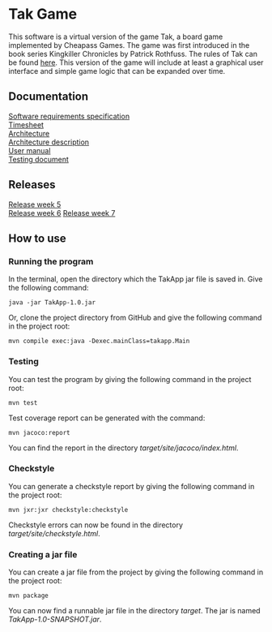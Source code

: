 # Tak Game

This software is a virtual version of the game Tak, a board game implemented by Cheapass Games. The game was first introduced in the book series Kingkiller Chronicles by Patrick Rothfuss. The rules of Tak can be found [here](http://cheapass.com/wp-content/uploads/2016/07/Tak-Beta-Rules.pdf). This version of the game will include at least a graphical user interface and simple game logic that can be expanded over time.

## Documentation

[Software requirements specification](https://github.com/uradora/OT-Tak-Game/blob/master/documentation/softwarerequiments.md)  
[Timesheet](https://github.com/uradora/OT-Tak-Game/blob/master/documentation/timesheet.md)  
[Architecture](https://github.com/uradora/OT-Tak-Game/blob/master/documentation/arkkitehtuuri.md)   
[Architecture description](https://github.com/uradora/OT-Tak-Game/blob/master/documentation/architecturedescription.md)  
[User manual](https://github.com/uradora/OT-Tak-Game/blob/master/documentation/manual.md)  
[Testing document](https://github.com/uradora/OT-Tak-Game/blob/master/documentation/testingdocument.md)

## Releases

[Release week 5](https://github.com/uradora/OT-Tak-Game/releases/tag/viikko5)  
[Release week 6](https://github.com/uradora/OT-Tak-Game/releases/tag/week6)
[Release week 7](https://github.com/uradora/OT-Tak-Game/releases/tag/final)

## How to use

### Running the program

In the terminal, open the directory which the TakApp jar file is saved in. Give the following command:

```console
java -jar TakApp-1.0.jar 
```

Or, clone the project directory from GitHub and give the following command in the project root:

```console
mvn compile exec:java -Dexec.mainClass=takapp.Main
```
  
### Testing

You can test the program by giving the following command in the project root:

```console
mvn test
```
  
Test coverage report can be generated with the command:

```console
mvn jacoco:report
```
  
You can find the report in the directory *target/site/jacoco/index.html*.

### Checkstyle

You can generate a checkstyle report by giving the following command in the project root:

```console
mvn jxr:jxr checkstyle:checkstyle
```

Checkstyle errors can now be found in the directory *target/site/checkstyle.html*.

### Creating a jar file

You can create a jar file from the project by giving the following command in the project root:

``` console
mvn package
```

You can now find a runnable jar file in the directory *target*. The jar is named *TakApp-1.0-SNAPSHOT.jar*.




